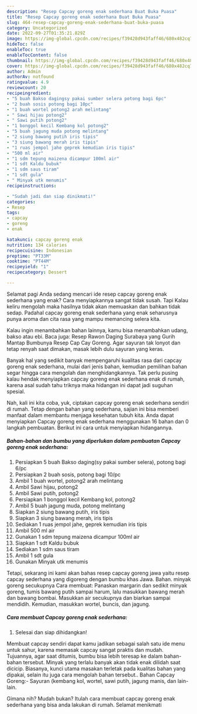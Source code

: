 ```yaml
---
description: "Resep Capcay goreng enak sederhana Buat Buka Puasa"
title: "Resep Capcay goreng enak sederhana Buat Buka Puasa"
slug: 464-resep-capcay-goreng-enak-sederhana-buat-buka-puasa
category: Uncategorized
date: 2022-09-27T01:35:21.829Z
image: https://img-global.cpcdn.com/recipes/f39428d943faff46/680x482cq70/capcay-goreng-enak-sederhana-foto-resep-utama.jpg
hideToc: false
enableToc: true
enableTocContent: false
thumbnail: https://img-global.cpcdn.com/recipes/f39428d943faff46/680x482cq70/capcay-goreng-enak-sederhana-foto-resep-utama.jpg
cover: https://img-global.cpcdn.com/recipes/f39428d943faff46/680x482cq70/capcay-goreng-enak-sederhana-foto-resep-utama.jpg
author: Admin
authorAv: notfound
ratingvalue: 4.9
reviewcount: 20
recipeingredient:
- "5 buah Bakso dagingsy pakai sumber selera potong bagi 6pc"
- "2 buah sosis potong bagi 10pc"
- "1 buah wortel potong2 arah melintang"
- " Sawi hijau potong2"
- " Sawi putih potong2"
- "1 bonggol kecil Kembang kol potong2"
- "5 buah jagung muda potong melintang"
- "2 siung bawang putih iris tipis"
- "3 siung bawang merah iris tipis"
- "1 ruas jempol jahe geprek kemudian iris tipis"
- "500 ml air"
- "1 sdm tepung maizena dicampur 100ml air"
- "1 sdt Kaldu bubuk"
- "1 sdm saus tiram"
- "1 sdt gula"
- " Minyak utk menumis"
recipeinstructions:

- "Sudah jadi dan siap dinikmati!"
categories:
- Resep
tags:
- capcay
- goreng
- enak

katakunci: capcay goreng enak 
nutrition: 134 calories
recipecuisine: Indonesian
preptime: "PT33M"
cooktime: "PT44M"
recipeyield: "1"
recipecategory: Dessert

---
```



Selamat pagi Anda sedang mencari ide resep capcay goreng enak sederhana yang enak? Cara menyiapkannya sangat tidak susah. Tapi Kalau keliru mengolah maka hasilnya tidak akan memuaskan dan bahkan tidak sedap. Padahal capcay goreng enak sederhana yang enak seharusnya punya aroma dan cita rasa yang mampu memancing selera kita.


Kalau ingin menambahkan bahan lainnya, kamu bisa menambahkan udang, bakso atau ebi. Baca juga: Resep Rawon Daging Surabaya yang Gurih Mantap Bumbunya Resep Cap Cay Goreng. Agar sayuran tak lonyot dan tetap renyah saat dimakan, masak lebih dulu sayuran yang keras.

Banyak hal yang sedikit banyak mempengaruhi kualitas rasa dari capcay goreng enak sederhana, mulai dari jenis bahan, kemudian pemilihan bahan segar hingga cara mengolah dan menghidangkannya. Tak perlu pusing kalau hendak menyiapkan capcay goreng enak sederhana enak di rumah, karena asal sudah tahu triknya maka hidangan ini dapat jadi suguhan spesial.


Nah, kali ini kita coba, yuk, ciptakan capcay goreng enak sederhana sendiri di rumah. Tetap dengan bahan yang sederhana, sajian ini bisa memberi manfaat dalam membantu menjaga kesehatan tubuh kita. Anda dapat menyiapkan Capcay goreng enak sederhana menggunakan 16 bahan dan 0 langkah pembuatan. Berikut ini cara untuk menyiapkan hidangannya.

<!--inarticleads1-->

##### Bahan-bahan dan bumbu yang diperlukan dalam pembuatan Capcay goreng enak sederhana:

1. Persiapkan 5 buah Bakso daging(sy pakai sumber selera), potong bagi 6/pc
1. Persiapkan 2 buah sosis, potong bagi 10/pc
1. Ambil 1 buah wortel, potong2 arah melintang
1. Ambil  Sawi hijau, potong2
1. Ambil  Sawi putih, potong2
1. Persiapkan 1 bonggol kecil Kembang kol, potong2
1. Ambil 5 buah jagung muda, potong melintang
1. Siapkan 2 siung bawang putih, iris tipis
1. Siapkan 3 siung bawang merah, iris tipis
1. Sediakan 1 ruas jempol jahe, geprek kemudian iris tipis
1. Ambil 500 ml air
1. Gunakan 1 sdm tepung maizena dicampur 100ml air
1. Siapkan 1 sdt Kaldu bubuk
1. Sediakan 1 sdm saus tiram
1. Ambil 1 sdt gula
1. Gunakan  Minyak utk menumis


Tetapi, sekarang ini kami akan bahas resep capcay goreng jawa yaitu resep capcay sederhana yang digoreng dengan bumbu khas Jawa. Bahan. minyak goreng secukupnya Cara membuat: Panaskan margarin dan sedikit minyak goreng, tumis bawang putih sampai harum, lalu masukkan bawang merah dan bawang bombai. Masukkan air secukupnya dan biarkan sampai mendidih. Kemudian, masukkan wortel, buncis, dan jagung. 

<!--inarticleads2-->

##### Cara membuat Capcay goreng enak sederhana:


1. Selesai dan siap dihidangkan!

Membuat capcay sendiri dapat kamu jadikan sebagai salah satu ide menu untuk sahur, karena memasak capcay sangat praktis dan mudah. Tujuannya, agar saat ditumis, bumbu bisa lebih teresap ke dalam bahan-bahan tersebut. Minyak yang terlalu banyak akan tidak enak dilidah saat dicicip. Biasanya, kunci utama masakan terletak pada kualitas bahan yang dipakai, selain itu juga cara mengolah bahan tersebut.. Bahan Capcay Goreng:- Sayuran (kembang kol, wortel, sawi putih, jagung manis, dan lain-lain. 

Gimana nih? Mudah bukan? Itulah cara membuat capcay goreng enak sederhana yang bisa anda lakukan di rumah. Selamat menikmati
